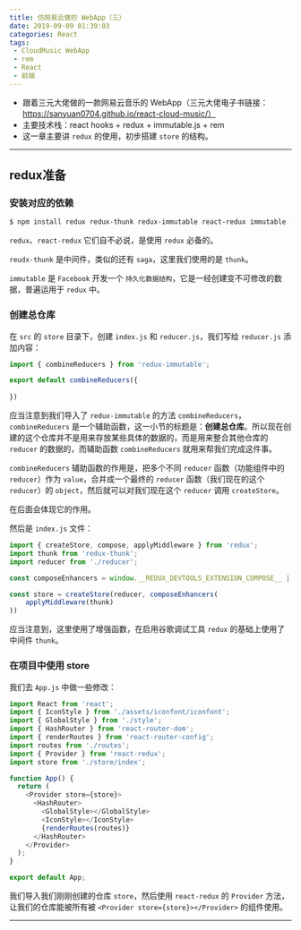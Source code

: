 ```yaml
---
title: 仿网易云做的 WebApp（三）
date: 2019-09-09 01:39:03
categories: React
tags:
 - CloudMusic WebApp
 - rem
 - React
 - 前端
---
```


- 跟着三元大佬做的一款网易云音乐的 WebApp（三元大佬电子书链接：https://sanyuan0704.github.io/react-cloud-music/）
- 主要技术栈：react hooks + redux + immutable.js + rem
- 这一章主要讲 `redux` 的使用，初步搭建 `store` 的结构。

<!--more-->

---

## redux准备

### 安装对应的依赖

```bash
$ npm install redux redux-thunk redux-immutable react-redux immutable --save
```

`redux`、`react-redux` 它们自不必说，是使用 `redux` 必备的。

`reudx-thunk` 是中间件，类似的还有 `saga`，这里我们使用的是 `thunk`。

`immutable` 是 `Facebook` 开发一个 `持久化数据结构`，它是一经创建变不可修改的数据，普遍运用于 `redux` 中。

### 创建总仓库

在 `src` 的 `store` 目录下，创建 `index.js` 和 `reducer.js`，我们写给 `reducer.js` 添加内容：

```js
import { combineReducers } from 'redux-immutable';

export default combineReducers({
    
})
```

应当注意到我们导入了 `redux-immutable` 的方法 `combineReducers`，`combineReducers` 是一个辅助函数，这一小节的标题是：**创建总仓库**。所以现在创建的这个仓库并不是用来存放某些具体的数据的，而是用来整合其他仓库的 `reducer` 的数据的，而辅助函数 `combineReducers` 就用来帮我们完成这件事。

`combineReducers` 辅助函数的作用是，把多个不同 `reducer` 函数（功能组件中的 `reducer`）作为 `value`，合并成一个最终的 `reducer` 函数（我们现在的这个`reducer`）的 `object`，然后就可以对我们现在这个 `reducer` 调用 `createStore`。

在后面会体现它的作用。

然后是 `index.js` 文件：

```js
import { createStore, compose, applyMiddleware } from 'redux';
import thunk from 'redux-thunk';
import reducer from './reducer';

const composeEnhancers = window.__REDUX_DEVTOOLS_EXTENSION_COMPOSE__ || compose;

const store = createStore(reducer, composeEnhancers(
    applyMiddleware(thunk)
))
```

应当注意到，这里使用了增强函数，在启用谷歌调试工具 `redux` 的基础上使用了中间件 `thunk`。

### 在项目中使用 store

我们去 `App.js` 中做一些修改：

```js
import React from 'react';
import { IconStyle } from './assets/iconfont/iconfont';
import { GlobalStyle } from './style';
import { HashRouter } from 'react-router-dom';
import { renderRoutes } from 'react-router-config';
import routes from './routes';
import { Provider } from 'react-redux';
import store from './store/index';

function App() {
  return (
    <Provider store={store}>
      <HashRouter>
        <GlobalStyle></GlobalStyle>
        <IconStyle></IconStyle>
        {renderRoutes(routes)}
      </HashRouter>
    </Provider>
  );
}

export default App;
```

我们导入我们刚刚创建的仓库 `store`，然后使用 `react-redux` 的 `Provider` 方法，让我们的仓库能被所有被 `<Provider store={store}></Provider>` 的组件使用。

---

